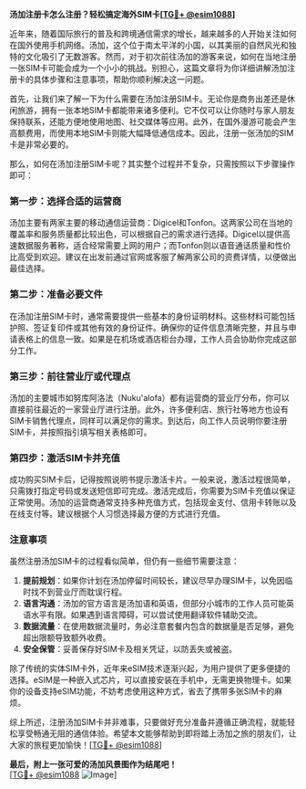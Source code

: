 **汤加注册卡怎么注册？轻松搞定海外SIM卡[[TG💪+ @esim1088](https://t.me/s/esim1088)]**

近年来，随着国际旅行的普及和跨境通信需求的增长，越来越多的人开始关注如何在国外使用手机网络。汤加，这个位于南太平洋的小国，以其美丽的自然风光和独特的文化吸引了无数游客。然而，对于初次前往汤加的游客来说，如何在当地注册一张SIM卡可能会成为一个小小的挑战。别担心，这篇文章将为你详细讲解汤加注册卡的具体步骤和注意事项，帮助你顺利解决这一问题。

首先，让我们来了解一下为什么需要在汤加注册SIM卡。无论你是商务出差还是休闲旅游，拥有一张本地SIM卡都能带来诸多便利。它不仅可以让你随时与家人朋友保持联系，还能方便地使用地图、社交媒体等应用。此外，在国外漫游可能会产生高额费用，而使用本地SIM卡则能大幅降低通信成本。因此，注册一张汤加的SIM卡是非常必要的。

那么，如何在汤加注册SIM卡呢？其实整个过程并不复杂，只需按照以下步骤操作即可：

### 第一步：选择合适的运营商

汤加主要有两家主要的移动通信运营商：Digicel和Tonfon。这两家公司在当地的覆盖率和服务质量都比较出色，可以根据自己的需求进行选择。Digicel以提供高速数据服务著称，适合经常需要上网的用户；而Tonfon则以语音通话质量和性价比高受到欢迎。建议在出发前通过官网或客服了解两家公司的资费详情，以便做出最佳选择。

### 第二步：准备必要文件

在汤加注册SIM卡时，通常需要提供一些基本的身份证明材料。这些材料可能包括护照、签证复印件或其他有效的身份证件。确保你的证件信息清晰完整，并且与申请表格上的信息一致。如果是在机场或酒店柜台办理，工作人员会协助你完成这部分工作。

### 第三步：前往营业厅或代理点

汤加的主要城市如努库阿洛法（Nuku'alofa）都有运营商的营业厅分布，你可以直接前往最近的一家营业厅进行注册。此外，许多便利店、旅行社等地方也设有SIM卡销售代理点，同样可以满足你的需求。到达后，向工作人员说明你要注册SIM卡，并按照指引填写相关表格即可。

### 第四步：激活SIM卡并充值

成功购买SIM卡后，记得按照说明书提示激活卡片。一般来说，激活过程很简单，只需拨打指定号码或发送短信即可完成。激活完成后，你需要为SIM卡充值以保证正常使用。汤加的运营商通常支持多种充值方式，包括现金支付、信用卡转账以及在线支付等。建议根据个人习惯选择最方便的方式进行充值。

### 注意事项

虽然注册汤加SIM卡的过程看似简单，但仍有一些细节需要注意：

1. **提前规划**：如果你计划在汤加停留时间较长，建议尽早办理SIM卡，以免因临时找不到营业厅而耽误行程。
2. **语言沟通**：汤加的官方语言是汤加语和英语，但部分小城市的工作人员可能英语水平有限。如果遇到语言障碍，可以尝试使用翻译软件辅助交流。
3. **数据流量**：在使用数据流量时，务必注意套餐内包含的数据量是否足够，避免超出限额导致额外收费。
4. **安全保管**：妥善保存好SIM卡及相关凭证，以防丢失或被盗。

除了传统的实体SIM卡外，近年来eSIM技术逐渐兴起，为用户提供了更多便捷的选择。eSIM是一种嵌入式芯片，可以直接安装在手机中，无需更换物理卡。如果你的设备支持eSIM功能，不妨考虑使用这种方式，省去了携带多张SIM卡的麻烦。

综上所述，注册汤加SIM卡并非难事，只要做好充分准备并遵循正确流程，就能轻松享受畅通无阻的通信体验。希望本文能够帮助到即将踏上汤加之旅的朋友们，让大家的旅程更加愉快！[[TG💪+ @esim1088](https://t.me/s/esim1088)]

**最后，附上一张可爱的汤加风景图作为结尾吧！**  
[[TG💪+ @esim1088](https://t.me/s/esim1088) ![Image](https://i.postimg.cc/4NQfJmqS/Snipaste-2025-05-13-00-14-12.png)]